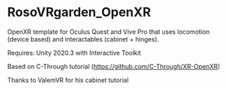 # RosoVRgarden_OpenXR

OpenXR template for Oculus Quest and Vive Pro that uses locomotion (device based) and interactables (cabinet + hinges).

Requires: Unity 2020.3 with Interactive Toolkit

Based on C-Through tutorial (https://github.com/C-Through/XR-OpenXR)

Thanks to ValemVR for his cabinet tutorial
